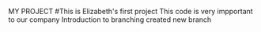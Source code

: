 MY PROJECT
#This is Elizabeth's first project
This code is very impportant to our company
Introduction to branching
created new branch
